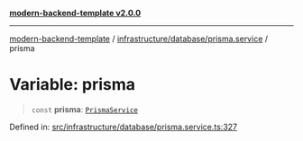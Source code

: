 [**modern-backend-template v2.0.0**](../../../../README.md)

***

[modern-backend-template](../../../../modules.md) / [infrastructure/database/prisma.service](../README.md) / prisma

# Variable: prisma

> `const` **prisma**: [`PrismaService`](../classes/PrismaService.md)

Defined in: [src/infrastructure/database/prisma.service.ts:327](https://github.com/maemreyo/saas-4cus-nodejs/blob/1a77de11cd6eaefe66c31c7f5de281673fc25ce5/src/infrastructure/database/prisma.service.ts#L327)
